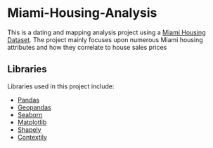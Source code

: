 # Miami-Housing-Analysis

This is a dating and mapping analysis project using a [Miami Housing Dataset](https://www.kaggle.com/deepcontractor/miami-housing-dataset). The project mainly focuses upon numerous Miami housing attributes and how they correlate to house sales prices

## Libraries

Libraries used in this project include:
- [Pandas](https://pandas.pydata.org/)
- [Geopandas](https://geopandas.org/en/stable/)
- [Seaborn](https://seaborn.pydata.org/)
- [Matplotlib](https://matplotlib.org/)
- [Shapely](https://pypi.org/project/Shapely/)
- [Contextily](https://anaconda.org/conda-forge/contextily)

